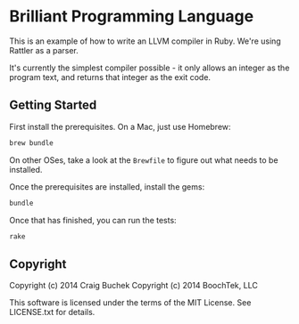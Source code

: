 Brilliant Programming Language
==============================

This is an example of how to write an LLVM compiler in Ruby.
We're using Rattler as a parser.

It's currently the simplest compiler possible - it only allows
an integer as the program text, and returns that integer as the
exit code.


Getting Started
---------------

First install the prerequisites. On a Mac, just use Homebrew:

~~~ bash
brew bundle
~~~

On other OSes, take a look at the `Brewfile` to figure out what needs to be installed.

Once the prerequisites are installed, install the gems:

~~~ bash
bundle
~~~

Once that has finished, you can run the tests:

~~~ bash
rake
~~~


Copyright
---------

Copyright (c) 2014 Craig Buchek
Copyright (c) 2014 BoochTek, LLC

This software is licensed under the terms of the MIT License.
See LICENSE.txt for details.
